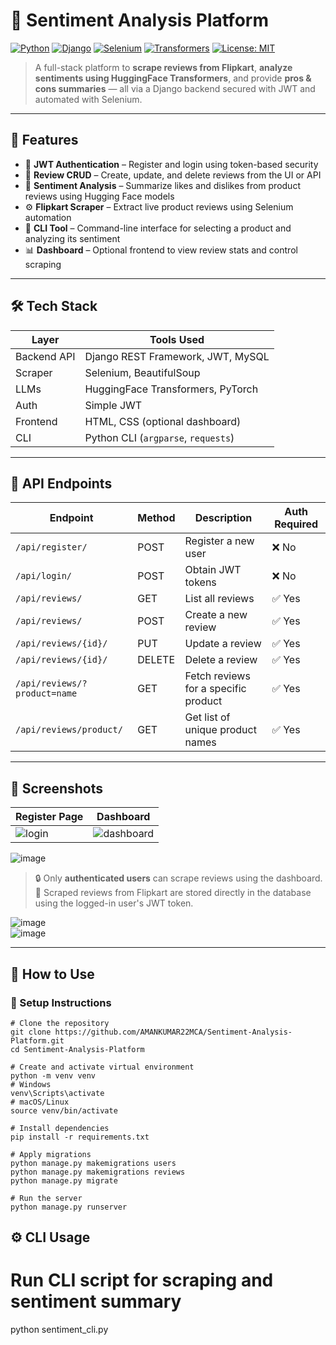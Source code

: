 # 🧠 Sentiment Analysis Platform

[![Python](https://img.shields.io/badge/Python-3.10+-blue.svg)](https://www.python.org/)
[![Django](https://img.shields.io/badge/Django-4.x-green.svg)](https://www.djangoproject.com/)
[![Selenium](https://img.shields.io/badge/Selenium-Automation-yellow.svg)](https://www.selenium.dev/)
[![Transformers](https://img.shields.io/badge/Transformers-HuggingFace-red.svg)](https://huggingface.co/)
[![License: MIT](https://img.shields.io/badge/License-MIT-purple.svg)](https://opensource.org/licenses/MIT)

> A full-stack platform to **scrape reviews from Flipkart**, **analyze sentiments using HuggingFace Transformers**, and provide **pros & cons summaries** — all via a Django backend secured with JWT and automated with Selenium.

---

## 🚀 Features

- 🔐 **JWT Authentication** – Register and login using token-based security
- 📝 **Review CRUD** – Create, update, and delete reviews from the UI or API
- 🤖 **Sentiment Analysis** – Summarize likes and dislikes from product reviews using Hugging Face models
- ⚙️ **Flipkart Scraper** – Extract live product reviews using Selenium automation
- 🧰 **CLI Tool** – Command-line interface for selecting a product and analyzing its sentiment
- 📊 **Dashboard** – Optional frontend to view review stats and control scraping

---

## 🛠️ Tech Stack

| Layer        | Tools Used                                  |
|--------------|----------------------------------------------|
| Backend API  | Django REST Framework, JWT, MySQL            |
| Scraper      | Selenium, BeautifulSoup                      |
| LLMs         | HuggingFace Transformers, PyTorch            |
| Auth         | Simple JWT                                   |
| Frontend     | HTML, CSS (optional dashboard)               |
| CLI          | Python CLI (`argparse`, `requests`)          |

---

## 🔗 API Endpoints

| Endpoint                        | Method | Description                                 | Auth Required |
|---------------------------------|--------|---------------------------------------------|---------------|
| `/api/register/`               | POST   | Register a new user                         | ❌ No         |
| `/api/login/`                  | POST   | Obtain JWT tokens                           | ❌ No         |
| `/api/reviews/`                | GET    | List all reviews                            | ✅ Yes        |
| `/api/reviews/`                | POST   | Create a new review                         | ✅ Yes        |
| `/api/reviews/{id}/`           | PUT    | Update a review                             | ✅ Yes        |
| `/api/reviews/{id}/`           | DELETE | Delete a review                             | ✅ Yes        |
| `/api/reviews/?product=name`   | GET    | Fetch reviews for a specific product        | ✅ Yes        |
| `/api/reviews/product/`        | GET    | Get list of unique product names            | ✅ Yes        |

---

## 📸 Screenshots

| Register Page | Dashboard |
|---------------|-----------|
| ![login](https://github.com/user-attachments/assets/026dffef-4422-4231-80c3-e1e277cb9c6a) | ![dashboard](https://github.com/user-attachments/assets/157c977c-1bcb-4dfe-8583-364713ebbad6) |
![image](https://github.com/user-attachments/assets/fa0d6442-b5db-42bb-b866-d4ee94aa2dc7)

> 🔒 Only **authenticated users** can scrape reviews using the dashboard.  
> 🛒 Scraped reviews from Flipkart are stored directly in the database using the logged-in user's JWT token.

![image](https://github.com/user-attachments/assets/6391e21d-20c6-4da2-b0c5-f8a9f853407e) <br>
![image](https://github.com/user-attachments/assets/02c9cb8c-408e-41f8-aabd-2a42cb23cc57)


---

## 🧪 How to Use

### 🔧 Setup Instructions

```
# Clone the repository
git clone https://github.com/AMANKUMAR22MCA/Sentiment-Analysis-Platform.git
cd Sentiment-Analysis-Platform

# Create and activate virtual environment
python -m venv venv
# Windows
venv\Scripts\activate
# macOS/Linux
source venv/bin/activate

# Install dependencies
pip install -r requirements.txt

# Apply migrations
python manage.py makemigrations users
python manage.py makemigrations reviews
python manage.py migrate

# Run the server
python manage.py runserver

```


## ⚙️ CLI Usage 
# Run CLI script for scraping and sentiment summary
python sentiment_cli.py

